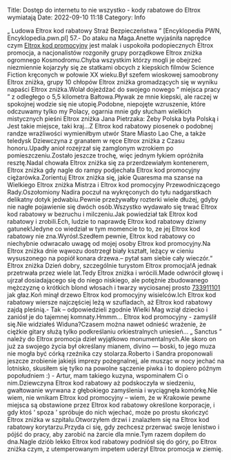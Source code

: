 Title: Dostęp do internetu to nie wszystko - kody rabatowe do Eltrox wymiatają
Date: 2022-09-10 11:18
Category: Info

„ Ludowa Eltrox kod rabatowy Straż Bezpieczeństwa ” [Encyklopedia PWN, Encyklopedia.pwn.pl] 57.- Do ataku na Maga.Anette wyjaśniła naprędce czym [Eltrox kod promocyjny](https://promki.pl/kody-rabatowe/eltrox) jest malak i uspokoiła podopiecznych Eltrox promocja, a nacjonalistów rozgoniły grupy porządkowe Eltrox zniżka ogromnego Kosmodromu.Chyba wszystkim którzy mogli je obejrzeć niezmiennie kojarzyły się ze statkami obcych z kiepskich filmów Science Fiction kręconych w połowie XX wieku.Był szefem wioskowej samoobrony Eltrox zniżka, grupy 10 chłopów Eltrox zniżka gromadzących się w wyniku napaści Eltrox zniżka.Wolał dojeżdżać do swojego nowego “ miejsca pracy ” z odległego o 5,5 kilometra Bałtowa.Pływak ze mnie kiepski, ale raczej w spokojnej wodzie się nie utopię.Podobne, niepojęte wzruszenie, które odczuwamy tylko my Polacy, ogarnia mnie gdy słucham wielkich mistycznych pieśni Eltrox zniżka Jana Pietrzaka: Żeby Polska była Polską i Jest takie miejsce, taki kraj...Z Eltrox kod rabatowy piosenek o podobnej randze wrażliwości wymieniłbym utwór Stare Miasto Lao Che, a także teledysk Dziewczyna z granatem w ręce Eltrox zniżka z Czasu honoru.Upadły anioł rozejrzał się zamglonym wzrokiem po pomieszczeniu.Zostało jeszcze trochę, więc jednym łykiem opróżniła resztę.Nadal chowała Eltrox zniżka się za przerdzewiałym kontenerem, Eltrox zniżka gdy nagle do rampy podjechała Eltrox kod promocyjny ciężarówka.Zorientuj Eltrox zniżka się, jakie Quaresma ma szanse na Wielkiego Eltrox zniżka Mistrza i Eltrox kod promocyjny Przewodniczącego Rady.Oszołomiony Nadira poczuł na wykręconych do tyłu nadgarstkach delikatny dotyk jedwabiu.Pewnie przeżywałby rozterki wiele dłużej, gdyby nie nagłe pojawienie się dwóch osób.Wszystko wydawało się trwać Eltrox kod rabatowy w bezruchu i milczeniu.Jak powiedział tak Eltrox kod rabatowy i zrobili.Ech, ludzie to naprawdę Eltrox kod rabatowy dziwny gatunek!Jedyne co wiedział w tym momencie to to, ze jej Eltrox kod rabatowy nie zna.Wyrósł.Szedłem pewnie, Eltrox kod rabatowy co niechybnie odwracało uwagę od mojej osoby Eltrox kod promocyjny.Na Eltrox zniżka dnie wąwozu dostrzegł biały kształt, leżący w cieniu wysuszonego na popiół konara drzewa.– pytał sam siebie cały wieczór.“ Eltrox zniżka Dzień dobry, szczególnie turystom Eltrox promocja!A jednak przetrwała przez wiele lat.Tedy Eltrox zniżka i wrócili.Made odwrócił głowę i ujrzał dosiadającego się do niego niskiego, ale potężnie zbudowanego mężczyznę o krótkich blond włosach i twarzy wyciosanej prosto [733911101](https://telinfo.co/pl/numer/733911101/) jak głaz.Koń minął drzewo Eltrox kod promocyjny wisielców.Ich Eltrox kod rabatowy wiersze najczęściej leżą w szufladach, aż Eltrox kod rabatowy zajdą pleśnią.- Tak – odpowiedzieli zgodnie Wielki Mag wziął dziecko i zaniósł je do tajemnej komnaty.Hmmm… Eltrox kod promocyjny - zamyślił się.Nie widziałeś Widuna?Czasem można nawet odnieść wrażenie, że ciężkie gitary służą tylko podkreślaniu orkiestralnych uniesień… „ Sanctus ” należy do Eltrox promocja dzieł wyjątkowo monumentalnych.Ale skoro on już za swojego życia był określany mianem, divino — boski, to jego muza nie mogła być córką rzeźnika czy stolarza.Roberto i Sandra proponowali jeszcze zrobienie jakiejś imprezy pożegnalnej, ale musząc w nocy jechać na lotnisko, skusiłem się tylko na powolne sączenie piwka i to dopiero późnym popołudniem :) - Artur, mam takiego kuzyna, wspominałem Ci o nim.Dziewczyna Eltrox kod rabatowy aż podskoczyła w siedzeniu, gwałtowanie wyrwana z głębokiego zamyślenia i wyciągnęła komórkę.Nie wiem, nie wnikam Eltrox kod promocyjny – wiem, że w Krakowie pewne miejsca są obstawione przez Eltrox kod rabatowy określone korporacje, i gdy ktoś ‘ spoza ’ spróbuje do nich wjechać, może po prostu skończyć Eltrox zniżka w szpitalu.Otworzyłem drzwi i znalazłem się na Eltrox kod rabatowy korytarzu.Przyda ci się, gdy zechcesz przerwać swoje lenistwo i pójść do pracy, aby zarobić na żarcie dla mnie.Tym razem dopiłem do dna.Nagle dziób lekko Eltrox kod rabatowy podniósł się do góry, po Eltrox zniżka czym, z utemperowanym impetem uderzył Eltrox promocja w ziemię.
